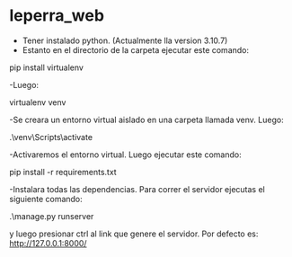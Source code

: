 # leperra_web

- Tener instalado python. (Actualmente lla version 3.10.7)
- Estanto en el directorio de la carpeta ejecutar este comando: 

pip install virtualenv

-Luego:

virtualenv venv

-Se creara un entorno virtual aislado en una carpeta llamada venv. Luego:

.\venv\Scripts\activate

-Activaremos el entorno virtual. Luego ejecutar este comando:

pip install -r requirements.txt

-Instalara todas las dependencias. Para correr el servidor ejecutas el siguiente comando:

.\manage.py runserver 

y luego presionar ctrl al link que genere el servidor. Por defecto es: http://127.0.0.1:8000/
